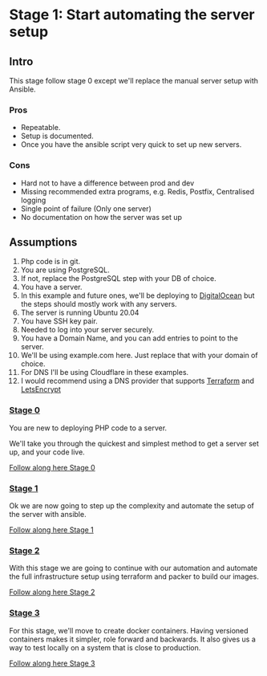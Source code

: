 # Stage 1: Start automating the server setup
## Intro
This stage follow stage 0 except we'll replace the manual server setup with Ansible.

### Pros
* Repeatable.
* Setup is documented.
* Once you have the ansible script very quick to set up new servers.

### Cons
* Hard not to have a difference between prod and dev
* Missing recommended extra programs, e.g. Redis, Postfix, Centralised logging
* Single point of failure (Only one server)
* No documentation on how the server was set up

## Assumptions
1. Php code is in git.
1. You are using PostgreSQL.
  1. If not, replace the PostgreSQL step with your DB of choice.
1. You have a server.
1. In this example and future ones, we'll be deploying to [DigitalOcean](https://m.do.co/c/179a47e69ec8)
   but the steps should mostly work with any servers.
1. The server is running Ubuntu 20.04
1. You have SSH key pair.
  1. Needed to log into your server securely.
1. You have a Domain Name, and you can add entries to point to the server.
  1. We'll be using example.com here. Just replace that with your domain of choice.
1. For DNS I'll be using Cloudflare in these examples.
  1. I would recommend using a DNS provider that supports [Terraform](https://www.terraform.io/) and
     [LetsEncrypt](https://community.letsencrypt.org/t/dns-providers-who-easily-integrate-with-lets-encrypt-dns-validation/86438)

### [Stage 0](./Stage_0/README.md)
You are new to deploying PHP code to a server.

We'll take you through the quickest and simplest method to get a  server set up, and your code live.

[Follow along here Stage 0](./Stage_0/README.md)

### [Stage 1](./Stage_1/README.md)
Ok we are now going to step up the complexity and automate the setup of the server with ansible.

[Follow along here Stage 1](./Stage_1/README.md)

### [Stage 2](./Stage_2/README.md)
With this stage we are going to continue with our automation and automate the full infrastructure setup
using terraform and packer to build our images.

[Follow along here Stage 2](./Stage_2/README.md)

### [Stage 3](./Stage_3/README.md)
For this stage, we'll move to create docker containers. Having versioned containers makes it simpler, role forward and backwards.
It also gives us a way to test locally on a system that is close to production.

[Follow along here Stage 3](./Stage_3/README.md)
